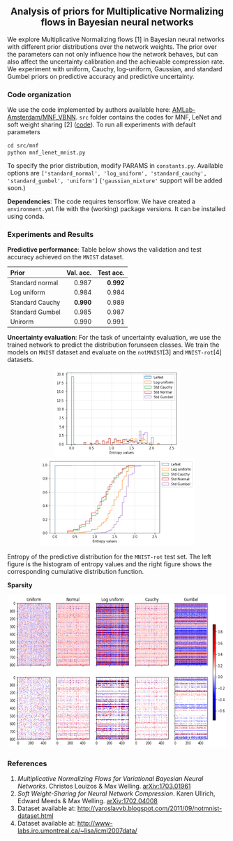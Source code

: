 <h2 align="center">
  Analysis of priors for Multiplicative Normalizing flows in Bayesian neural networks
</h2>

We explore Multiplicative Normalizing flows [1] in Bayesian neural networks with different prior distributions over the network weights. The prior over the parameters can not only influence how the network behaves, but can also affect the uncertainty calibration and the achievable compression rate. We experiment with uniform, Cauchy, log-uniform, Gaussian, and standard Gumbel priors on predictive accuracy and predictive uncertainty.

### Code organization
We use the code implemented by authors available here: [AMLab-Amsterdam/MNF_VBNN](https://github.com/AMLab-Amsterdam/MNF_VBNN). `src` folder contains the codes for MNF, LeNet and soft weight sharing [2] ([code](https://github.com/KarenUllrich/Tutorial-SoftWeightSharingForNNCompression)). To run all experiments with default parameters
```
cd src/mnf
python mnf_lenet_mnist.py
```
To specify the prior distribution, modify PARAMS in `constants.py`. Available options are `['standard_normal', 'log_uniform', 'standard_cauchy', 'standard_gumbel', 'uniform']` (`'gaussian_mixture'` support will be added soon.)

**Dependencies**: The code requires tensorflow. We have created a `environment.yml` file with the (working) package versions. It can be installed using conda.

### Experiments and Results

**Predictive performance**: Table below shows the validation and test accuracy achieved on the `MNIST` dataset.

| Prior           	| Val. acc. 	      | Test acc. 	|
|:----------------	|----------------:	|----------:	|
| Standard normal 	| 0.987           	| **0.992**   |
| Log uniform     	| 0.984           	| 0.984     	|
| Standard Cauchy 	| **0.990**       	| 0.989     	|
| Standard Gumbel 	| 0.985           	| 0.987     	|
| Unirorm         	| 0.990           	| 0.991     	|

**Uncertainty evaluation**: For the task of uncertainty evaluation,  we use the trained network to predict the distribution forunseen classes. We train the models on `MNIST` dataset and evaluate on the `notMNIST`[3] and `MNIST-rot`[4] datasets.
<div align="center">
  <img src="results/entropy_notmnist.png" height=200/>
  <img src="results/cdf_notmnist.png" height=200/>
</div>

Entropy of the predictive distribution for the `MNIST-rot` test set. The left figure is the histogram of entropy values and the right figure shows the corresponding cumulative distribution function.

**Sparsity**
<div align="center">
  <img src="results/compression_before_after.png" height=350/>
</div>

### References
1. *Multiplicative Normalizing Flows for Variational Bayesian Neural Networks*. Christos Louizos & Max Welling. [arXiv:1703.01961](https://arxiv.org/abs/1703.01961)
2. *Soft Weight-Sharing for Neural Network Compression*. Karen Ullrich, Edward Meeds \& Max Welling. [arXiv:1702.04008](https://arxiv.org/abs/1702.04008)
3. Dataset available at: http://yaroslavvb.blogspot.com/2011/09/notmnist-dataset.html
4. Dataset available at: http://www-labs.iro.umontreal.ca/~lisa/icml2007data/
